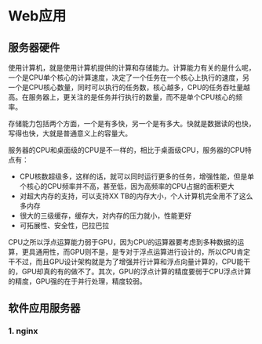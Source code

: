 # Web应用

## 服务器硬件

使用计算机，就是使用计算机提供的计算和存储能力。计算能力有关的是什么呢，一个是CPU单个核心的计算速度，决定了一个任务在一个核心上执行的速度，另一个是CPU核心数量，同时可以执行的任务数，核心越多，CPU的任务吞吐量越高。在服务器上，更关注的是任务并行执行的数量，而不是单个CPU核心的频率。

存储能力包括两个方面，一个是有多快，另一个是有多大。快就是数据读的也快，写得也快，大就是普通意义上的容量大。



服务器的CPU和桌面级的CPU是不一样的，相比于桌面级CPU，服务器的CPU特点有：

* CPU核数超级多，这样的话，就可以同时运行更多的任务，增强性能，但是单个核心的CPU频率并不高，甚至低，因为高频率的CPU占据的面积更大
* 对超大内存的支持，可以支持XX TB的内存大小，个人计算机完全用不了这么多内存
* 很大的三级缓存，缓存大，对内存的压力就小，性能更好
* 可拓展性、安全性，巴拉巴拉



CPU之所以浮点运算能力弱于GPU，因为CPU的运算器要考虑到多种数据的运算，更具通用性，而GPU则不是，是专对于浮点运算进行设计的，所以CPU肯定干不过，而且GPU设计架构就是为了增强并行计算和浮点向量计算的，CPU能干的，GPU却真的有的做不了。其次，GPU的浮点计算的精度要弱于CPU浮点计算的精度，GPU强的在于并行处理，精度较弱。



## 软件应用服务器

### 1. nginx

